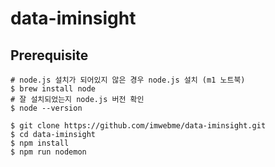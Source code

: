 # data-iminsight
## Prerequisite
```
# node.js 설치가 되어있지 않은 경우 node.js 설치 (m1 노트북)
$ brew install node
# 잘 설치되었는지 node.js 버전 확인
$ node --version

$ git clone https://github.com/imwebme/data-iminsight.git
$ cd data-iminsight
$ npm install
$ npm run nodemon
```
